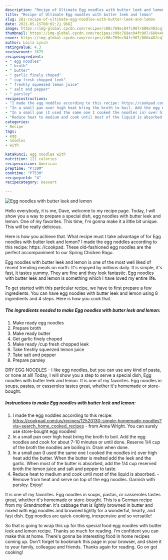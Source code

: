 ```yaml
---
description: "Recipe of Ultimate Egg noodles with butter leek and lemon"
title: "Recipe of Ultimate Egg noodles with butter leek and lemon"
slug: 281-recipe-of-ultimate-egg-noodles-with-butter-leek-and-lemon
date: 2021-05-15T08:02:21.968Z
image: https://img-global.cpcdn.com/recipes/c08c769ec84fc907/680x482cq70/egg-noodles-with-butter-leek-and-lemon-recipe-main-photo.jpg
thumbnail: https://img-global.cpcdn.com/recipes/c08c769ec84fc907/680x482cq70/egg-noodles-with-butter-leek-and-lemon-recipe-main-photo.jpg
cover: https://img-global.cpcdn.com/recipes/c08c769ec84fc907/680x482cq70/egg-noodles-with-butter-leek-and-lemon-recipe-main-photo.jpg
author: Leila Lynch
ratingvalue: 4.3
reviewcount: 1679
recipeingredient:
- " egg noodles"
- " broth"
- " butter"
- " garlic finely choped"
- " cup fresh chopped leek"
- " freshly squeezed lemon juice"
- " salt and pepper"
- " parsley"
recipeinstructions:
- "I made the egg noddles according to this recipe: https://cookpad.com/us/recipes/12520130-simple-homemade-noodles?via=search_home_cooked_recipes from Anna Wright. You can surely use store-bought egg noodles!"
- "In a small pan over high heat bring the broth to boil. Add the egg noodles and cook for about 7-10 minutes or until done. Reserve 1/4 cup of the broth the noodles are boiling in. Drain when done."
- "In a small pan (I used the same one I cooked the noodles in) over high heat add the butter. When the butter is melted add the leek and the garlic. When most of the butter is absorbed, add the 1/4 cup reserved broth the lemon juice and salt and pepper to taste."
- "Reduce heat to medium and cook until most of the liquid is absorbed. Remove from heat and serve on top of the egg noodles. Garnish with parsley. Enjoy!"
categories:
- Recipe
tags:
- egg
- noodles
- with

katakunci: egg noodles with 
nutrition: 121 calories
recipecuisine: American
preptime: "PT30M"
cooktime: "PT53M"
recipeyield: "4"
recipecategory: Dessert

---
```



![Egg noodles with butter leek and lemon](https://img-global.cpcdn.com/recipes/c08c769ec84fc907/680x482cq70/egg-noodles-with-butter-leek-and-lemon-recipe-main-photo.jpg)

Hello everybody, it is me, Dave, welcome to my recipe page. Today, I will show you a way to prepare a special dish, egg noodles with butter leek and lemon. One of my favorites. This time, I'm gonna make it a little bit unique. This will be really delicious.

Here is how you achieve that. What recipe must I take advantage of for Egg noodles with butter leek and lemon? I made the egg noddles according to this recipe: https: //cookpad. These old-fashioned egg noodles are the perfect accompaniment to our Spring Chicken Ragu.

Egg noodles with butter leek and lemon is one of the most well liked of recent trending meals on earth. It's enjoyed by millions daily. It is simple, it's fast, it tastes yummy. They are fine and they look fantastic. Egg noodles with butter leek and lemon is something which I have loved my entire life.


To get started with this particular recipe, we have to first prepare a few ingredients. You can have egg noodles with butter leek and lemon using 8 ingredients and 4 steps. Here is how you cook that.

<!--inarticleads1-->

##### The ingredients needed to make Egg noodles with butter leek and lemon:

1. Make ready  egg noodles
1. Prepare  broth
1. Make ready  butter
1. Get  garlic finely choped
1. Make ready  /cup fresh chopped leek
1. Take  freshly squeezed lemon juice
1. Take  salt and pepper
1. Prepare  parsley


DRY EGG NOODLES - I like egg noodles, but you can use any kind of pasta, or none at all! Today, I will show you a step to serve a special dish, Egg noodles with butter leek and lemon. It is one of my favorites. Egg noodles in soups, pastas, or casseroles tastes great, whether it&#39;s homemade or store-bought. 

<!--inarticleads2-->

##### Instructions to make Egg noodles with butter leek and lemon:

1. I made the egg noddles according to this recipe: https://cookpad.com/us/recipes/12520130-simple-homemade-noodles?via=search_home_cooked_recipes - from Anna Wright. You can surely use store-bought egg noodles!
1. In a small pan over high heat bring the broth to boil. Add the egg noodles and cook for about 7-10 minutes or until done. Reserve 1/4 cup of the broth the noodles are boiling in. Drain when done.
1. In a small pan (I used the same one I cooked the noodles in) over high heat add the butter. When the butter is melted add the leek and the garlic. When most of the butter is absorbed, add the 1/4 cup reserved broth the lemon juice and salt and pepper to taste.
1. Reduce heat to medium and cook until most of the liquid is absorbed. - Remove from heat and serve on top of the egg noodles. Garnish with parsley. Enjoy!


It is one of my favorites. Egg noodles in soups, pastas, or casseroles tastes great, whether it&#39;s homemade or store-bought. This is a German recipe from my Grandmother. It&#39;s cabbage that is lightly browned in butter and mixed with egg noodles and browned lightly for a wonderful, hearty, and fast dish. Egg noodles are quick-cooking, inexpensive and so versatile! 

So that is going to wrap this up for this special food egg noodles with butter leek and lemon recipe. Thanks so much for reading. I'm confident you can make this at home. There's gonna be interesting food in home recipes coming up. Don't forget to bookmark this page in your browser, and share it to your family, colleague and friends. Thanks again for reading. Go on get cooking!
